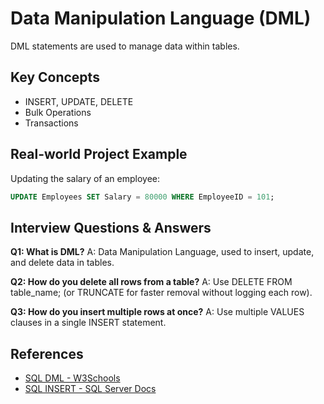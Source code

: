 # Data Manipulation Language (DML)

DML statements are used to manage data within tables.

## Key Concepts
- INSERT, UPDATE, DELETE
- Bulk Operations
- Transactions

## Real-world Project Example
Updating the salary of an employee:
```sql
UPDATE Employees SET Salary = 80000 WHERE EmployeeID = 101;
```

## Interview Questions & Answers
**Q1: What is DML?**
A: Data Manipulation Language, used to insert, update, and delete data in tables.

**Q2: How do you delete all rows from a table?**
A: Use DELETE FROM table_name; (or TRUNCATE for faster removal without logging each row).

**Q3: How do you insert multiple rows at once?**
A: Use multiple VALUES clauses in a single INSERT statement.

## References
- [SQL DML - W3Schools](https://www.w3schools.com/sql/sql_ref_dml.asp)
- [SQL INSERT - SQL Server Docs](https://learn.microsoft.com/en-us/sql/t-sql/statements/insert-transact-sql)
